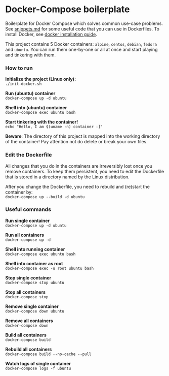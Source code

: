 # Docker-Compose boilerplate

Boilerplate for Docker Compose which solves common use-case problems. See [snippets.md](snippets.md)
for some useful code that you can use in Dockerfiles. To install Docker, see 
[docker installation guide](docker-installation.md).

This project contains 5 Docker containers: `alpine`, `centos`, `debian`, `fedora` and `ubuntu`. 
You can run them one-by-one or all at once and start playing and tinkering with them.

### How to run
**Initialize the project (Linux only):**  
`./init-docker.sh`

**Run (ubuntu) container**  
`docker-compose up -d ubuntu`

**Shell into (ubuntu) container**  
`docker-compose exec ubuntu bash`

**Start tinkering with the container!**  
`echo "Hello, I am $(uname -n) container :]"`

**Beware**: The directory of this project is mapped into the working directory of the container!
Pay attention not do delete or break your own files.

### Edit the Dockerfile
All changes that you do in the containers are irreversibly lost once you remove containers. To keep
them persistent, you need to edit the Dockerfile that is stored in a directory named by the Linux distribution.

After you change the Dockerfile, you need to rebuild and (re)start the container by:  
`docker-compose up --build -d ubuntu`

### Useful commands
**Run single container**  
`docker-compose up -d ubuntu`

**Run all containers**  
`docker-compose up -d`

**Shell into running container**  
`docker-compose exec ubuntu bash`

**Shell into container as root**  
`docker-compose exec -u root ubuntu bash`

**Stop single container**  
`docker-compose stop ubuntu`

**Stop all containers**  
`docker-compose stop`

**Remove single container**  
`docker-compose down ubuntu`

**Remove all containers**  
`docker-compose down`

**Build all containers**  
`docker-compose build` 

**Rebuild all containers**  
`docker-compose build --no-cache --pull`

**Watch logs of single container**  
`docker-compose logs -f ubuntu`
